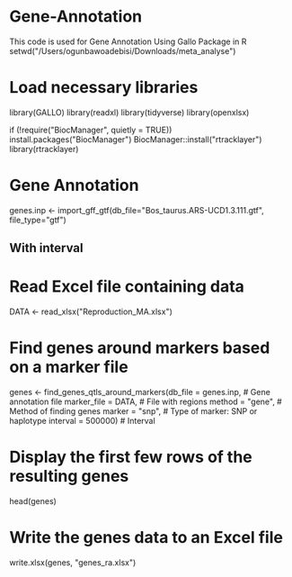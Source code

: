 # Gene-Annotation
This code is used for Gene Annotation Using Gallo Package in R
setwd("/Users/ogunbawoadebisi/Downloads/meta_analyse")
# Load necessary libraries
library(GALLO)
library(readxl)
library(tidyverse)
library(openxlsx)



if (!require("BiocManager", quietly = TRUE))
  install.packages("BiocManager")
BiocManager::install("rtracklayer")
library(rtracklayer)

# Gene Annotation
genes.inp <- import_gff_gtf(db_file="Bos_taurus.ARS-UCD1.3.111.gtf", file_type="gtf")

## With interval
# Read Excel file containing data
DATA <- read_xlsx("Reproduction_MA.xlsx")
# Find genes around markers based on a marker file
genes <- find_genes_qtls_around_markers(db_file = genes.inp, # Gene annotation file
                                        marker_file = DATA, # File with regions
                                        method = "gene", # Method of finding genes
                                        marker = "snp", # Type of marker: SNP or haplotype
                                        interval = 500000) # Interval

# Display the first few rows of the resulting genes
head(genes)

# Write the genes data to an Excel file
write.xlsx(genes, "genes_ra.xlsx")

